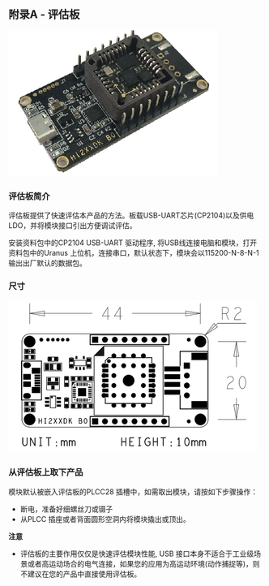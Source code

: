 

## 附录A - 评估板

![](common_figures/HI2XXDK.png)

### 评估板简介

评估板提供了快速评估本产品的方法。板载USB-UART芯片(CP2104)以及供电LDO，并将模块接口引出方便调试评估。

安装资料包中的CP2104 USB-UART 驱动程序, 将USB线连接电脑和模块，打开资料包中的Uranus 上位机，连接串口，默认状态下，模块会以115200-N-8-N-1 输出出厂默认的数据包。



### 尺寸

![](common_figures/HI2XXDK2.png)





### 从评估板上取下产品

模块默认被嵌入评估板的PLCC28 插槽中，如需取出模块，请按如下步骤操作：
- 断电，准备好细螺丝刀或镊子
- 从PLCC 插座或者背面圆形空洞内将模块撬出或顶出。

 

**注意**

- 评估板的主要作用仅仅是快速评估模块性能, USB 接口本身不适合于工业级场景或者高运动场合的电气连接，如果您的应用为高运动环境(动作捕捉等)，则不建议在您的产品中直接使用评估板。

